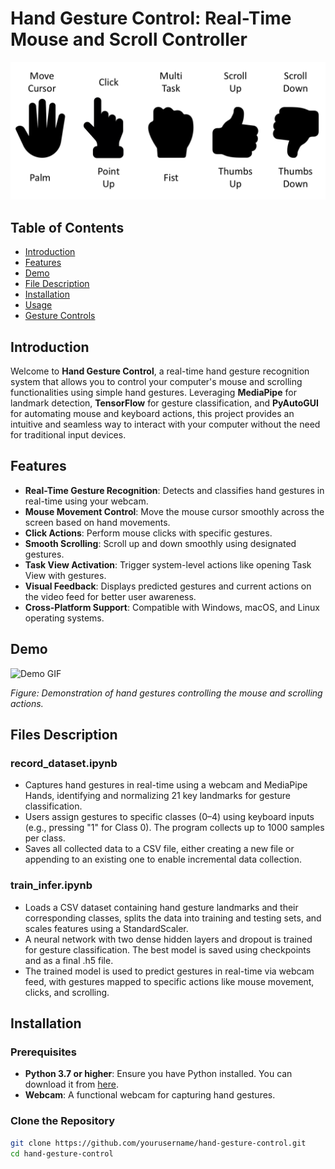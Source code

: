 # Hand Gesture Control: Real-Time Mouse and Scroll Controller

![Gesture UI Mapping](images/gestures.png)

## Table of Contents

- [Introduction](#introduction)
- [Features](#features)
- [Demo](#demo)
- [File Description](#file-description)
- [Installation](#installation)
- [Usage](#usage)
- [Gesture Controls](#gesture-controls)

## Introduction

Welcome to **Hand Gesture Control**, a real-time hand gesture recognition system that allows you to control your computer's mouse and scrolling functionalities using simple hand gestures. Leveraging **MediaPipe** for landmark detection, **TensorFlow** for gesture classification, and **PyAutoGUI** for automating mouse and keyboard actions, this project provides an intuitive and seamless way to interact with your computer without the need for traditional input devices.

## Features

- **Real-Time Gesture Recognition**: Detects and classifies hand gestures in real-time using your webcam.
- **Mouse Movement Control**: Move the mouse cursor smoothly across the screen based on hand movements.
- **Click Actions**: Perform mouse clicks with specific gestures.
- **Smooth Scrolling**: Scroll up and down smoothly using designated gestures.
- **Task View Activation**: Trigger system-level actions like opening Task View with gestures.
- **Visual Feedback**: Displays predicted gestures and current actions on the video feed for better user awareness.
- **Cross-Platform Support**: Compatible with Windows, macOS, and Linux operating systems.

## Demo

![Demo GIF](images/demo.gif)

*Figure: Demonstration of hand gestures controlling the mouse and scrolling actions.*

## Files Description

### record_dataset.ipynb
- Captures hand gestures in real-time using a webcam and MediaPipe Hands, identifying and normalizing 21 key landmarks for gesture classification.
- Users assign gestures to specific classes (0–4) using keyboard inputs (e.g., pressing "1" for Class 0). The program collects up to 1000 samples per class.
- Saves all collected data to a CSV file, either creating a new file or appending to an existing one to enable incremental data collection.

### train_infer.ipynb
- Loads a CSV dataset containing hand gesture landmarks and their corresponding classes, splits the data into training and testing sets, and scales features using a StandardScaler.
- A neural network with two dense hidden layers and dropout is trained for gesture classification. The best model is saved using checkpoints and as a final .h5 file.
- The trained model is used to predict gestures in real-time via webcam feed, with gestures mapped to specific actions like mouse movement, clicks, and scrolling.

## Installation

### Prerequisites

- **Python 3.7 or higher**: Ensure you have Python installed. You can download it from [here](https://www.python.org/downloads/).
- **Webcam**: A functional webcam for capturing hand gestures.

### Clone the Repository

```bash
git clone https://github.com/yourusername/hand-gesture-control.git
cd hand-gesture-control
